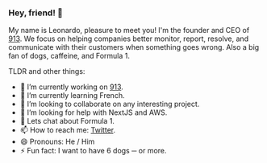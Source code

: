 ### Hey, friend! 👋
My name is Leonardo, pleasure to meet you! I'm the founder and CEO of [913](https://913hq.com). We focus on helping companies better monitor, report, resolve, and communicate with their customers when something goes wrong. Also a big fan of dogs, caffeine, and Formula 1.

<!--
**leodrummond/leodrummond** is a ✨ _special_ ✨ repository because its `README.md` (this file) appears on your GitHub profile. -->

TLDR and other things:
- 🔭 I’m currently working on [913](https://www.913hq.com).
- 🌱 I’m currently learning French.
- 👯 I’m looking to collaborate on any interesting project.
- 🤔 I’m looking for help with NextJS and AWS.
- 💬 Lets chat about Formula 1.
- 📫 How to reach me: [Twitter](https://twitter.com/leomdrummond).
- 😄 Pronouns: He / Him
- ⚡ Fun fact: I want to have 6 dogs ─ or more.
